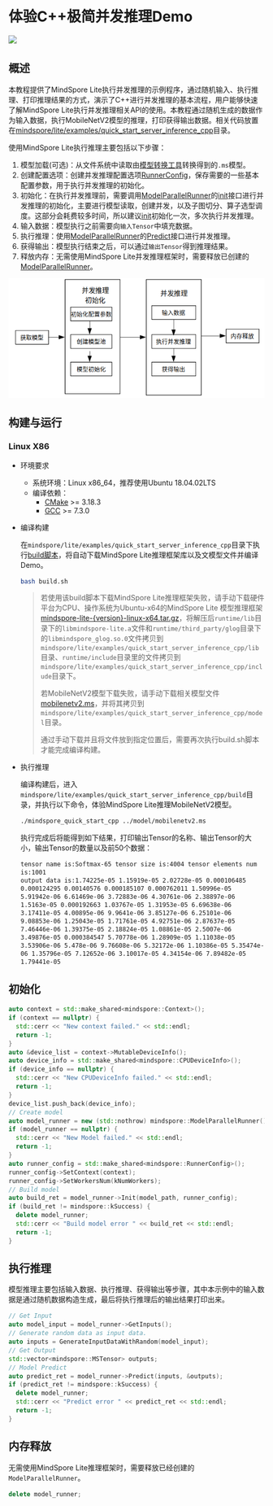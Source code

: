 # 体验C++极简并发推理Demo

<a href="https://gitee.com/mindspore/docs/blob/r1.7/docs/lite/docs/source_zh_cn/quick_start/quick_start_server_inference_cpp.md" target="_blank"><img src="https://mindspore-website.obs.cn-north-4.myhuaweicloud.com/website-images/r1.7/resource/_static/logo_source.png"></a>

## 概述

本教程提供了MindSpore Lite执行并发推理的示例程序，通过随机输入、执行推理、打印推理结果的方式，演示了C++进行并发推理的基本流程，用户能够快速了解MindSpore Lite执行并发推理相关API的使用。本教程通过随机生成的数据作为输入数据，执行MobileNetV2模型的推理，打印获得输出数据。相关代码放置在[mindspore/lite/examples/quick_start_server_inference_cpp](https://gitee.com/mindspore/mindspore/tree/r1.7/mindspore/lite/examples/quick_start_server_inference_cpp)目录。

使用MindSpore Lite执行推理主要包括以下步骤：

1. 模型加载(可选)：从文件系统中读取由[模型转换工具](https://www.mindspore.cn/lite/docs/zh-CN/r1.7/use/converter_tool.html)转换得到的`.ms`模型。
2. 创建配置选项：创建并发推理配置选项[RunnerConfig](https://www.mindspore.cn/lite/api/zh-CN/r1.7/api_cpp/mindspore.html#runnerconfig)，保存需要的一些基本配置参数，用于执行并发推理的初始化。
3. 初始化：在执行并发推理前，需要调用[ModelParallelRunner](https://www.mindspore.cn/lite/api/zh-CN/r1.7/api_cpp/mindspore.html#modelparallelrunner)的[init](https://www.mindspore.cn/lite/api/zh-CN/r1.7/api_cpp/mindspore.html#init)接口进行并发推理的初始化，主要进行模型读取，创建并发，以及子图切分、算子选型调度。这部分会耗费较多时间，所以建议[init](https://www.mindspore.cn/lite/api/zh-CN/r1.7/api_cpp/mindspore.html#init)初始化一次，多次执行并发推理。
4. 输入数据：模型执行之前需要向`输入Tensor`中填充数据。
5. 执行推理：使用[ModelParallelRunner](https://www.mindspore.cn/lite/api/zh-CN/r1.7/api_cpp/mindspore.html#modelparallelrunner)的[Predict](https://www.mindspore.cn/lite/api/zh-CN/r1.7/api_cpp/mindspore.html#predict)接口进行并发推理。
6. 获得输出：模型执行结束之后，可以通过`输出Tensor`得到推理结果。
7. 释放内存：无需使用MindSpore Lite并发推理框架时，需要释放已创建的[ModelParallelRunner](https://www.mindspore.cn/lite/api/zh-CN/r1.7/api_cpp/mindspore.html#modelparallelrunner)。

![img](../images/server_inference.png)

## 构建与运行

### Linux X86

- 环境要求

    - 系统环境：Linux x86_64，推荐使用Ubuntu 18.04.02LTS
    - 编译依赖：
        - [CMake](https://cmake.org/download/) >= 3.18.3
        - [GCC](https://gcc.gnu.org/releases.html) >= 7.3.0

- 编译构建

  在`mindspore/lite/examples/quick_start_server_inference_cpp`目录下执行[build脚本](https://gitee.com/mindspore/mindspore/blob/r1.7/mindspore/lite/examples/quick_start_server_inference_cpp/build.sh)，将自动下载MindSpore Lite推理框架库以及文模型文件并编译Demo。

  ```bash
  bash build.sh
  ```

  > 若使用该build脚本下载MindSpore Lite推理框架失败，请手动下载硬件平台为CPU、操作系统为Ubuntu-x64的MindSpore Lite 模型推理框架[mindspore-lite-{version}-linux-x64.tar.gz](https://www.mindspore.cn/lite/docs/zh-CN/r1.7/use/downloads.html)，将解压后`runtime/lib`目录下的`libmindspore-lite.a`文件和`runtime/third_party/glog`目录下的`libmindspore_glog.so.0`文件拷贝到`mindspore/lite/examples/quick_start_server_inference_cpp/lib`目录、`runtime/include`目录里的文件拷贝到`mindspore/lite/examples/quick_start_server_inference_cpp/include`目录下。
  >
  > 若MobileNetV2模型下载失败，请手动下载相关模型文件[mobilenetv2.ms](https://download.mindspore.cn/model_zoo/official/lite/quick_start/mobilenetv2.ms)，并将其拷贝到`mindspore/lite/examples/quick_start_server_inference_cpp/model`目录。
  >
  > 通过手动下载并且将文件放到指定位置后，需要再次执行build.sh脚本才能完成编译构建。

- 执行推理

  编译构建后，进入`mindspore/lite/examples/quick_start_server_inference_cpp/build`目录，并执行以下命令，体验MindSpore Lite推理MobileNetV2模型。

  ```bash
  ./mindspore_quick_start_cpp ../model/mobilenetv2.ms
  ```

  执行完成后将能得到如下结果，打印输出Tensor的名称、输出Tensor的大小，输出Tensor的数量以及前50个数据：

  ```text
  tensor name is:Softmax-65 tensor size is:4004 tensor elements num is:1001
  output data is:1.74225e-05 1.15919e-05 2.02728e-05 0.000106485 0.000124295 0.00140576 0.000185107 0.000762011 1.50996e-05 5.91942e-06 6.61469e-06 3.72883e-06 4.30761e-06 2.38897e-06 1.5163e-05 0.000192663 1.03767e-05 1.31953e-05 6.69638e-06 3.17411e-05 4.00895e-06 9.9641e-06 3.85127e-06 6.25101e-06 9.08853e-06 1.25043e-05 1.71761e-05 4.92751e-06 2.87637e-05 7.46446e-06 1.39375e-05 2.18824e-05 1.08861e-05 2.5007e-06 3.49876e-05 0.000384547 5.70778e-06 1.28909e-05 1.11038e-05 3.53906e-06 5.478e-06 9.76608e-06 5.32172e-06 1.10386e-05 5.35474e-06 1.35796e-05 7.12652e-06 3.10017e-05 4.34154e-06 7.89482e-05 1.79441e-05
  ```

## 初始化

```c++
auto context = std::make_shared<mindspore::Context>();
if (context == nullptr) {
  std::cerr << "New context failed." << std::endl;
  return -1;
}
auto &device_list = context->MutableDeviceInfo();
auto device_info = std::make_shared<mindspore::CPUDeviceInfo>();
if (device_info == nullptr) {
  std::cerr << "New CPUDeviceInfo failed." << std::endl;
  return -1;
}
device_list.push_back(device_info);
// Create model
auto model_runner = new (std::nothrow) mindspore::ModelParallelRunner();
if (model_runner == nullptr) {
  std::cerr << "New Model failed." << std::endl;
  return -1;
}
auto runner_config = std::make_shared<mindspore::RunnerConfig>();
runner_config->SetContext(context);
runner_config->SetWorkersNum(kNumWorkers);
// Build model
auto build_ret = model_runner->Init(model_path, runner_config);
if (build_ret != mindspore::kSuccess) {
  delete model_runner;
  std::cerr << "Build model error " << build_ret << std::endl;
  return -1;
}
```

## 执行推理

模型推理主要包括输入数据、执行推理、获得输出等步骤，其中本示例中的输入数据是通过随机数据构造生成，最后将执行推理后的输出结果打印出来。

```c++
// Get Input
auto model_input = model_runner->GetInputs();
// Generate random data as input data.
auto inputs = GenerateInputDataWithRandom(model_input);
// Get Output
std::vector<mindspore::MSTensor> outputs;
// Model Predict
auto predict_ret = model_runner->Predict(inputs, &outputs);
if (predict_ret != mindspore::kSuccess) {
  delete model_runner;
  std::cerr << "Predict error " << predict_ret << std::endl;
  return -1;
}
```

## 内存释放

无需使用MindSpore Lite推理框架时，需要释放已经创建的`ModelParallelRunner`。

```c++
delete model_runner;
```
